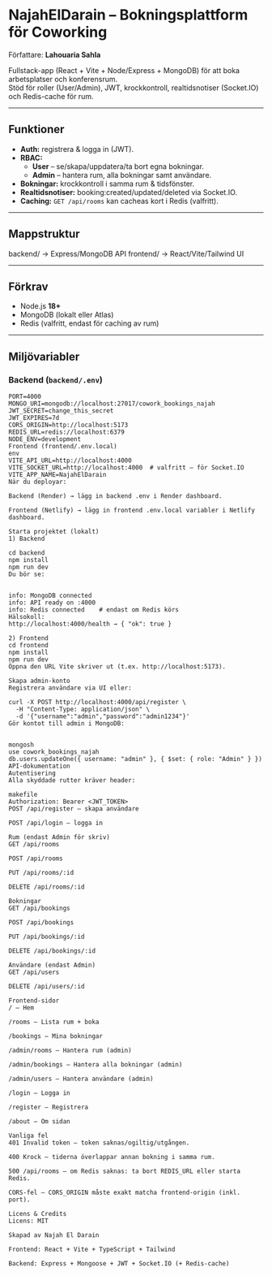 # NajahElDarain – Bokningsplattform för Coworking

Författare: **Lahouaria Sahla**

Fullstack-app (React + Vite + Node/Express + MongoDB) för att boka arbetsplatser och konferensrum.  
Stöd för roller (User/Admin), JWT, krockkontroll, realtidsnotiser (Socket.IO) och Redis-cache för rum.

---

## Funktioner

- **Auth:** registrera & logga in (JWT).
- **RBAC:**
  - **User** – se/skapa/uppdatera/ta bort egna bokningar.
  - **Admin** – hantera rum, alla bokningar samt användare.
- **Bokningar:** krockkontroll i samma rum & tidsfönster.
- **Realtidsnotiser:** booking:created/updated/deleted via Socket.IO.
- **Caching:** `GET /api/rooms` kan cacheas kort i Redis (valfritt).

---

## Mappstruktur

backend/ → Express/MongoDB API
frontend/ → React/Vite/Tailwind UI

---

## Förkrav

- Node.js **18+**
- MongoDB (lokalt eller Atlas)
- Redis (valfritt, endast för caching av rum)

---

## Miljövariabler

### Backend (`backend/.env`)
```env
PORT=4000
MONGO_URI=mongodb://localhost:27017/cowork_bookings_najah
JWT_SECRET=change_this_secret
JWT_EXPIRES=7d
CORS_ORIGIN=http://localhost:5173
REDIS_URL=redis://localhost:6379
NODE_ENV=development
Frontend (frontend/.env.local)
env
VITE_API_URL=http://localhost:4000
VITE_SOCKET_URL=http://localhost:4000  # valfritt – för Socket.IO
VITE_APP_NAME=NajahElDarain
När du deployar:

Backend (Render) → lägg in backend .env i Render dashboard.

Frontend (Netlify) → lägg in frontend .env.local variabler i Netlify dashboard.

Starta projektet (lokalt)
1) Backend

cd backend
npm install
npm run dev
Du bör se:


info: MongoDB connected
info: API ready on :4000
info: Redis connected    # endast om Redis körs
Hälsokoll:
http://localhost:4000/health → { "ok": true }

2) Frontend
cd frontend
npm install
npm run dev
Öppna den URL Vite skriver ut (t.ex. http://localhost:5173).

Skapa admin-konto
Registrera användare via UI eller:

curl -X POST http://localhost:4000/api/register \
  -H "Content-Type: application/json" \
  -d '{"username":"admin","password":"admin1234"}'
Gör kontot till admin i MongoDB:


mongosh
use cowork_bookings_najah
db.users.updateOne({ username: "admin" }, { $set: { role: "Admin" } })
API-dokumentation
Autentisering
Alla skyddade rutter kräver header:

makefile
Authorization: Bearer <JWT_TOKEN>
POST /api/register – skapa användare

POST /api/login – logga in

Rum (endast Admin för skriv)
GET /api/rooms

POST /api/rooms

PUT /api/rooms/:id

DELETE /api/rooms/:id

Bokningar
GET /api/bookings

POST /api/bookings

PUT /api/bookings/:id

DELETE /api/bookings/:id

Användare (endast Admin)
GET /api/users

DELETE /api/users/:id

Frontend-sidor
/ – Hem

/rooms – Lista rum + boka

/bookings – Mina bokningar

/admin/rooms – Hantera rum (admin)

/admin/bookings – Hantera alla bokningar (admin)

/admin/users – Hantera användare (admin)

/login – Logga in

/register – Registrera

/about – Om sidan

Vanliga fel
401 Invalid token – token saknas/ogiltig/utgången.

400 Krock – tiderna överlappar annan bokning i samma rum.

500 /api/rooms – om Redis saknas: ta bort REDIS_URL eller starta Redis.

CORS-fel – CORS_ORIGIN måste exakt matcha frontend-origin (inkl. port).

Licens & Credits
Licens: MIT

Skapad av Najah El Darain

Frontend: React + Vite + TypeScript + Tailwind

Backend: Express + Mongoose + JWT + Socket.IO (+ Redis-cache)
